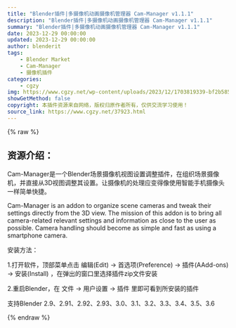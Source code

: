 ```yaml
---
title: "Blender插件|多摄像机动画摄像机管理器 Cam-Manager v1.1.1"
description: "Blender插件|多摄像机动画摄像机管理器 Cam-Manager v1.1.1"
summary: "Blender插件|多摄像机动画摄像机管理器 Cam-Manager v1.1.1"
date: 2023-12-29 00:00:00
updated: 2023-12-29 00:00:00
author: blenderit
tags: 
    - Blender Market
    - Cam-Manager
    - 摄像机插件
categories:
    - cgzy
img: https://www.cgzy.net/wp-content/uploads/2023/12/1703819339-bf2b585aaeb7a04.webp
showGetMethod: false
copyright: 本插件资源来自网络，版权归原作者所有，仅供交流学习使用！
source_link: https://www.cgzy.net/37923.html
---
```


{% raw %}
<div class="wp-block-pandastudio-title"><div class="title_style_01"><h2 id="h2-0">资源介绍：</h2></div></div><p class="is-style-text-indent-2em">Cam-Manager是一个Blender场景摄像机视图设置调整插件，在组织场景摄像机，并直接从3D视图调整其设置。让摄像机的处理应变得像使用智能手机摄像头一样简单快捷。</p><p>Cam-Manager is an addon to organize scene cameras and tweak their settings directly from the 3D view. The mission of this addon is to bring all camera-related relevant settings and information as close to the user as possible. Camera handling should become as simple and fast as using a smartphone camera.</p><div class="wp-block-pandastudio-title"><div class="title_style_01"><p>安装方法：</p></div></div><p>1.打开软件，顶部菜单点击 编辑(Edit) → 首选项(Preference) → 插件(AAdd-ons) → 安装(Install) ，在弹出的窗口里选择插件zip文件安装</p><p>2.重启Blender，在 文件 → 用户设置 → 插件 里即可看到所安装的插件</p><div class="wp-block-pandastudio-tips"><div class="tip success "><p>支持Blender 2.9、2.91、2.92、2.93、3.0、3.1、3.2、3.3、3.4、3.5、3.6</p>
</div></div>
<div style="display: none">cgzy</div>
{% endraw %}